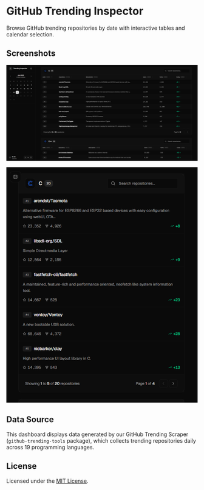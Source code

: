 <h1>
  GitHub Trending Inspector
</h1>
<p>
  Browse GitHub trending repositories by date
  with interactive tables and calendar selection.
</p>

## Screenshots

<p align="center">
  <img src="./.github/screenshot.png" alt="Screenshot Desktop (design elements are subject to change)" width="800">
</p>

<p align="center">
  <img src="./.github/screenshot2.png" alt="Screenshot Mobile (design elements are subject to change)" width="800">
</p>

## Data Source

This dashboard displays data generated by our GitHub Trending Scraper (`github-trending-tools` package), which collects trending repositories daily across 19 programming languages.

## License

Licensed under the [MIT License](./LICENSE).

